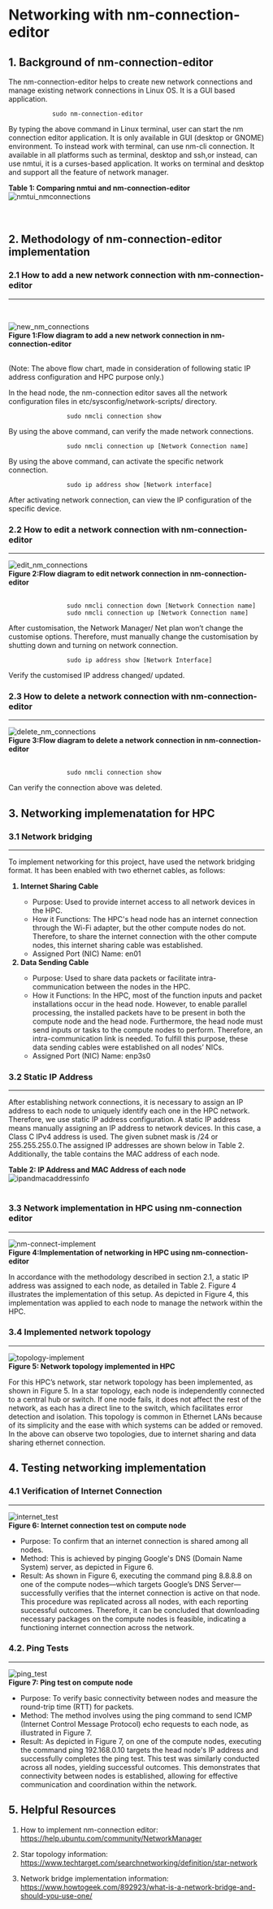 # **Networking with nm-connection-editor**
 
## **1. Background of nm-connection-editor**

The nm-connection-editor helps to create new network connections and manage existing network connections in Linux OS. It is a GUI based application.

                sudo nm-connection-editor

By typing the above command in Linux terminal, user can start the nm connection editor application. It is only available in GUI (desktop or GNOME) environment. To instead work with terminal, can use nm-cli connection. It available in all platforms such as terminal, desktop and ssh,or instead, can use nmtui, it is a curses-based application. It works on terminal and desktop and support all the feature of network manager.

<b>Table 1: Comparing nmtui and nm-connection-editor</b>
![nmtui_nmconnections](nm-connection-nmtui.png)<br>
<br><br>

## **2. Methodology of nm-connection-editor implementation**
 
### **2.1 How to add a new network connection with nm-connection-editor**
---
<br>

![new_nm_connections](add-connection.png)<br>
<b>Figure 1:Flow diagram to add a new network connection in nm-connection-editor</b>
<br><br>

(Note: The above flow chart, made in consideration of following static IP address configuration and HPC purpose only.)

In the head node, the nm-connection editor saves all the network configuration files in etc/sysconfig/network-scripts/ directory.

                    sudo nmcli connection show

By using the above command, can verify the made network connections.

                    sudo nmcli connection up [Network Connection name]
By using the above command, can activate the specific network connection.

                    sudo ip address show [Network interface]

After activating network connection, can view the IP configuration of the specific device.
<br>

### **2.2 How to edit a network connection with nm-connection-editor**
---

![edit_nm_connections](edit-connection.png)<br>
<b>Figure 2:Flow diagram to edit network connection in nm-connection-editor</b>
<br><br>


                    sudo nmcli connection down [Network Connection name]
		            sudo nmcli connection up [Network Connection name]
After customisation, the Network Manager/ Net plan won’t change the customise options. Therefore, must manually change the customisation by shutting down and turning on network connection.

                    sudo ip address show [Network Interface]
Verify the customised  IP address changed/ updated.
<br>

 ### **2.3 How to delete a network connection with nm-connection-editor**
 ---
 
![delete_nm_connections](delete-connection.png)<br>
<b>Figure 3:Flow diagram to delete a network connection in nm-connection-editor</b>
<br><br>

                    sudo nmcli connection show 
Can verify the connection above was deleted.
<br>


## **3. Networking implemenatation for HPC**

### **3.1 Network bridging**
---

To implement networking for this project, have used the network bridging format. It has been enabled with two ethernet cables, as follows:
<ol>
<b><li> Internet Sharing Cable</li></b>
<ul>
<li>	Purpose: Used to provide internet access to all network devices in the HPC. </li>

<li>	How it Functions: The HPC's head node has an internet connection through the Wi-Fi adapter, but the other compute nodes do not. Therefore, to share the internet connection with the other compute nodes, this internet sharing cable was established.</li>

<li>	Assigned Port (NIC) Name: en01</li>
</ul>
<b><li> Data Sending Cable</li></b><ul>
<li>Purpose: Used to share data packets or facilitate intra-communication between the nodes in the HPC.</li>

<li>How it Functions: In the HPC, most of the function inputs and packet installations occur in the head node. However, to enable parallel processing, the installed packets have to be present in both the compute node and the head node. Furthermore, the head node must send inputs or tasks to the compute nodes to perform. Therefore, an intra-communication link is needed. To fulfill this purpose, these data sending cables were established on all nodes’ NICs.</li>

<li>Assigned Port (NIC) Name: enp3s0 </li>
</ol>

### **3.2 Static IP Address**
---
After establishing network connections, it is necessary to assign an IP address to each node to uniquely identify each one in the HPC network. Therefore, we use static IP address configuration. A static IP address means manually assigning an IP address to network devices. In this case, a Class C IPv4 address is used. The given subnet mask is /24 or 255.255.255.0.The assigned IP addresses are shown below in Table 2. Additionally, the table contains the MAC address of each node.

<b>Table 2: IP Address and MAC Address of each node</b>
![ipandmacaddressinfo](ip&macaddress.png)<br>
<br>

### **3.3 Network implementation in HPC using nm-connection editor**
---
![nm-connect-implement](nm-connect-implement.png)<br>
<b>Figure 4:Implementation of networking in HPC using nm-connection-editor</b>
<br>

In accordance with the methodology described in section 2.1, a static IP address was assigned to each node, as detailed in Table 2. Figure 4 illustrates the implementation of this setup. As depicted in Figure 4, this implementation was applied to each node to manage the network within the HPC.

### **3.4 Implemented network topology**
---

![topology-implement](startopology.png)<br>
<b>Figure 5: Network topology implemented in HPC</b>
<br>

For this HPC’s network, star network topology has been implemented, as shown in Figure 5. In a star topology, each node is independently connected to a central hub or switch. If one node fails, it does not affect the rest of the network, as each has a direct line to the switch, which facilitates error detection and isolation. This topology is common in Ethernet LANs because of its simplicity and the ease with which systems can be added or removed. In the above can observe two topologies, due to internet sharing and data sharing ethernet connection.


## **4. Testing networking implementation**
### **4.1 Verification of Internet Connection**
---

![internet_test](internettest.png)<br>
<b>Figure 6: Internet connection test on compute node</b>
<br>

<ul>
<li>Purpose: To confirm that an internet connection is shared among all nodes.</li>

<li>Method: This is achieved by pinging Google's DNS (Domain Name System) server, as depicted in Figure 6.</li>

<li>Result: As shown in Figure 6, executing the command ping 8.8.8.8 on one of the compute nodes—which targets Google’s DNS Server—successfully verifies that the internet connection is active on that node. This procedure was replicated across all nodes, with each reporting successful outcomes. Therefore, it can be concluded that downloading necessary packages on the compute nodes is feasible, indicating a functioning internet connection across the network.</li>
</ul>

### **4.2. Ping Tests**
---

![ping_test](pingtest.png)<br>
<b>Figure 7: Ping test on compute node</b>
<br>

<ul>
<li>Purpose: To verify basic connectivity between nodes and measure the round-trip time (RTT) for packets.</li>

<li>Method: The method involves using the ping command to send ICMP (Internet Control Message Protocol) echo requests to each node, as illustrated in Figure 7.</li>

<li>Result: As depicted in Figure 7, on one of the compute nodes, executing the command ping 192.168.0.10 targets the head node's IP address and successfully completes the ping test. This test was similarly conducted across all nodes, yielding successful outcomes. This demonstrates that connectivity between nodes is established, allowing for effective communication and coordination within the network.</li>
</ul>

 ## **5. Helpful Resources**
 1. How to implement nm-connection editor: https://help.ubuntu.com/community/NetworkManager

2. Star topology information: https://www.techtarget.com/searchnetworking/definition/star-network

3. Network bridge implementation information: https://www.howtogeek.com/892923/what-is-a-network-bridge-and-should-you-use-one/
